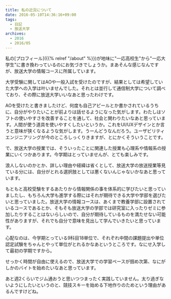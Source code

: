 ```yaml
---
title: 私の近況について
date: 2016-05-10T14:36:16+09:00
tags:
  - 日記
  - 放送大学
archives:
  - 2016
  - 2016/05
---
```


私の[プロフィール]({{% relref "/about" %}})が地味に"一応高校生"から"一応大学生"に書き換わっているのにお気づきでしょうか。まあそんな感じなんですが、放送大学の情報コースに所属しています。

大学受験に関してはAOや一般入試を受けたのですが、結果としては希望していた大学への入学は叶いませんでした。それとは並行して通信制大学について調べており、その際に放送大学いいなあと思ったわけです。

AOを受けたと書きましたけど、何度も自己アピールとか書かされているうちに、自分がやりたいことが前よりは話せるようになった気がします。わたしはソフトの使いやすさを改善することを通して、社会と関わりたいなあと思っています。人間が使う道具を使いやすくしたいというか。これをUI/UXデザインとか言うと意味が狭くなるような気がします。うーんどうなんだろう。ユーザビリティエンジニアリングが今のところしっくりきますが、とにかくそういうことです。

で、放送大学の授業では、そういったことに関連した授業も心理系や情報系の授業にいくつかあります。今学期はとっていませんが、とても楽しみです。

浪人しないのかとか、詳しい理由や経緯は省くとして、放送大学の放送授業等見ている分には、自分がとれる選択肢としては悪くないんじゃないかなあと思っています。

もともと高校受験をするあたりから情報関係の事を体系的に学びたいと思っていましたし、もちろん大学も進学する際にはそれが期待できる大学や学部を選びたいと思っていました。放送大学の情報コースは、あくまで教養学部に設置されているコースであるとか、そもそも放送大学の学部では研究室に入ったりゼミに参加したりすることはないらしいので、自分が期待しているものを満たせない可能性がありますが、それでも自分で意味を見出して学んでいきたいと思っています。

心配なのは、今学期とっている9科目18単位で、それぞれ中間の課題提出や単位認定試験をちゃんとやって単位がとれるかなあというところです。なにせ入学して最初の学期ですから。

せっかく時間が自由に使えるので、放送大学での学習ペースが掴め次第、なにがしかのバイトを始めたいなあと思っています。

あと週2くらいでジム通おうと思いつつまったく実践していません。太り過ぎないようにしたいというのと、競技スキーを始める下地作りのためという理由があるんですけどね。
